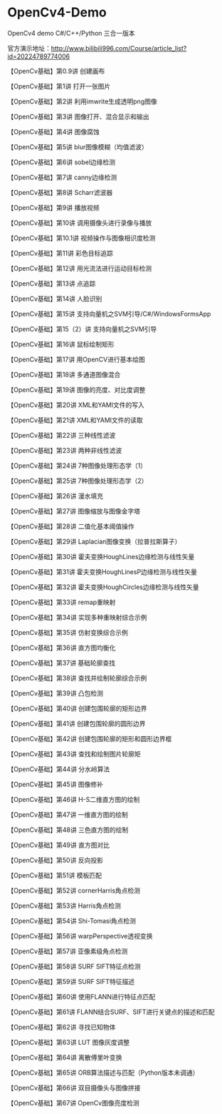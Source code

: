 # OpenCv4-Demo
OpenCv4 demo C#/C++/Python 三合一版本

官方演示地址：http://www.bilibili996.com/Course/article_list?id=20224789774006

【OpenCv基础】第0.9讲 创建画布

【OpenCv基础】第1讲 打开一张图片

【OpenCv基础】第2讲 利用imwrite生成透明png图像

【OpenCv基础】第3讲 图像打开、混合显示和输出

【OpenCv基础】第4讲 图像腐蚀

【OpenCv基础】第5讲 blur图像模糊（均值滤波）

【OpenCv基础】第6讲 sobel边缘检测

【OpenCv基础】第7讲 canny边缘检测

【OpenCv基础】第8讲 Scharr滤波器

【OpenCv基础】第9讲 播放视频

【OpenCv基础】第10讲 调用摄像头进行录像与播放

【OpenCv基础】第10.1讲 视频操作与图像相识度检测

【OpenCv基础】第11讲 彩色目标追踪

【OpenCv基础】第12讲 用光流法进行运动目标检测

【OpenCv基础】第13讲 点追踪

【OpenCv基础】第14讲 人脸识别

【OpenCv基础】第15讲 支持向量机之SVM引导/C#/WindowsFormsApp

【OpenCv基础】第15（2）讲 支持向量机之SVM引导

【OpenCv基础】第16讲 鼠标绘制矩形

【OpenCv基础】第17讲 用OpenCV进行基本绘图

【OpenCv基础】第18讲 多通道图像混合

【OpenCv基础】第19讲 图像的亮度、对比度调整

【OpenCv基础】第20讲 XML和YAMl文件的写入

【OpenCv基础】第21讲 XML和YAMl文件的读取

【OpenCv基础】第22讲 三种线性滤波

【OpenCv基础】第23讲 两种非线性滤波

【OpenCv基础】第24讲 7种图像处理形态学（1）

【OpenCv基础】第25讲 7种图像处理形态学（2）

【OpenCv基础】第26讲 漫水填充

【OpenCv基础】第27讲 图像缩放与图像金字塔

【OpenCv基础】第28讲 二值化基本阈值操作

【OpenCv基础】第29讲 Laplacian图像变换（拉普拉斯算子）

【OpenCv基础】第30讲 霍夫变换HoughLines边缘检测与线性矢量

【OpenCv基础】第31讲 霍夫变换HoughLinesP边缘检测与线性矢量

【OpenCv基础】第32讲 霍夫变换HoughCircles边缘检测与线性矢量

【OpenCv基础】第33讲 remap重映射

【OpenCv基础】第34讲 实现多种重映射综合示例

【OpenCv基础】第35讲 仿射变换综合示例

【OpenCv基础】第36讲 直方图均衡化

【OpenCv基础】第37讲 基础轮廓查找

【OpenCv基础】第38讲 查找并绘制轮廓综合示例

【OpenCv基础】第39讲 凸包检测

【OpenCv基础】第40讲 创建包围轮廓的矩形边界

【OpenCv基础】第41讲 创建包围轮廓的圆形边界

【OpenCv基础】第42讲 创建包围轮廓的矩形和圆形边界框

【OpenCv基础】第43讲 查找和绘制图片轮廓矩

【OpenCv基础】第44讲 分水岭算法

【OpenCv基础】第45讲 图像修补

【OpenCv基础】第46讲 H-S二维直方图的绘制

【OpenCv基础】第47讲 一维直方图的绘制

【OpenCv基础】第48讲 三色直方图的绘制

【OpenCv基础】第49讲 直方图对比

【OpenCv基础】第50讲 反向投影

【OpenCv基础】第51讲 模板匹配

【OpenCv基础】第52讲 cornerHarris角点检测

【OpenCv基础】第53讲 Harris角点检测

【OpenCv基础】第54讲 Shi-Tomasi角点检测

【OpenCv基础】第56讲 warpPerspective透视变换

【OpenCv基础】第57讲 亚像素级角点检测

【OpenCv基础】第58讲 SURF SIFT特征点检测

【OpenCv基础】第59讲 SURF SIFT特征描述

【OpenCv基础】第60讲 使用FLANN进行特征点匹配

【OpenCv基础】第61讲 FLANN结合SURF、SIFT进行关键点的描述和匹配

【OpenCv基础】第62讲 寻找已知物体

【OpenCv基础】第63讲 LUT 图像灰度调整

【OpenCv基础】第64讲 离散傅里叶变换

【OpenCv基础】第65讲 ORB算法描述与匹配（Python版本未调通）

【OpenCv基础】第66讲 双目摄像头与图像拼接

【OpenCv基础】第67讲 OpenCv图像亮度检测
